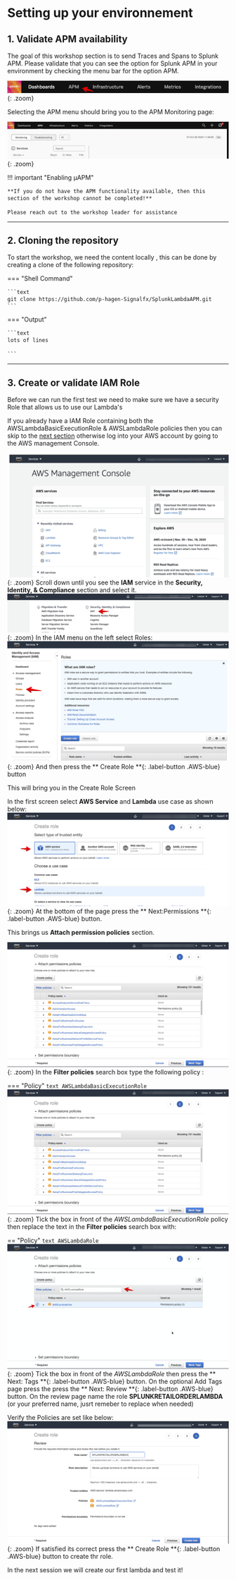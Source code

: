 # Setting up your environnement

## 1. Validate APM availability
The goal of this workshop section is to send Traces and Spans to Splunk APM.
Please validate that you can see the option for Splunk APM in your environment by checking the menu bar for the option APM.  

![APM Menu bar](../../images/lambda/Setup/IsAPMAvailable.png){: .zoom}

Selecting the APM menu should  bring you to the APM Monitoring page:

![APM Monitoring](../../images/lambda/Setup/APMMonitoring.png){: .zoom}

!!! important "Enabling µAPM"

    **If you do not have the APM functionality available, then this section of the workshop cannot be completed!**

    Please reach out to the workshop leader for assistance
---
## 2. Cloning the repository
To start the workshop, we need the content locally , this can be done by creating a clone of the following repository:

=== "Shell Command"

    ```text
    git clone https://github.com/p-hagen-Signalfx/SplunkLambdaAPM.git
    ```

=== "Output"

    ```text
    lots of lines

    ```
---
## 3. Create or validate IAM Role

Before we can run the first test we need to make sure we have a security Role that allows us to use our Lambda's

If you already have a IAM Role containing both the AWSLambdaBasicExecutionRole & AWSLambdaRole policies then you can skip to the [next section](../Setup/Setup-Lambda/) 
otherwise log into your AWS account by going to the AWS management Console. 

![AWS Console](../../images/lambda/Setup/AWS_Management_Console.png){: .zoom}
Scroll down until you see the **IAM** service in the **Security, Identity, & Compliance** section and select it.
![IAM](../../images/lambda/Setup/IAM.png){: .zoom}
In the IAM menu on the left select Roles:
![IAM-roles](../../images/lambda/Setup/IAM-Roles.png){: .zoom}
And then press the ** Create Role **{: .label-button  .AWS-blue} button 

This will bring you in the Create Role Screen

In the first screen select **AWS Service**  and **Lambda** use case as shown below:
![IAM-roles-services](../../images/lambda/Setup/IAM-Role-Service.png){: .zoom}
At the bottom of the page press the ** Next:Permissions **{: .label-button  .AWS-blue}  button.

This brings us **Attach permission policies** section.

![IAM-Policies-I](../../images/lambda/Setup/IAM-Attach-Policy-1.png){: .zoom}
In the **Filter policies** search box type the following policy :

=== "Policy"
    ```text
    AWSLambdaBasicExecutionRole
    ```
![IAM-Policies-II](../../images/lambda/Setup/IAM-Attach-Policy-2.png){: .zoom}
Tick the  box in front of the *AWSLambdaBasicExecutionRole* policy then replace the text in the 
**Filter policies** search box with:

== "Policy"
    ```text
    AWSLambdaRole
    ```
![IAM-Policies-III](../../images/lambda/Setup/IAM-Attach-Policy-3.png){: .zoom}
Tick the  box in front of the *AWSLambdaRole* then press the ** Next: Tags **{: .label-button  .AWS-blue}  button.
On the optional Add Tags page press the press the ** Next: Review **{: .label-button  .AWS-blue}  button.
On the review page name the role **SPLUNKRETAILORDERLAMBDA** (or your preferred name, jusrt remeber to replace when needed)

Verify the Policies are set like below:
![IAM-Policies-IV](../../images/lambda/Setup/IAM-Attach-Policy4.png){: .zoom}
If satisfied its correct press the ** Create Role **{: .label-button  .AWS-blue}  button to create thr role.

In the next session we will create our first lambda and test it!



